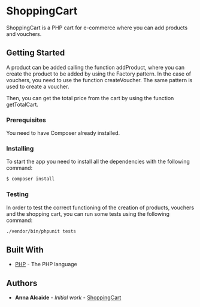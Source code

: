 # ShoppingCart

ShoppingCart is a PHP cart for e-commerce where you can add products and vouchers.

## Getting Started

A product can be added calling the function addProduct, where you can create the product to be added by using the Factory pattern. In the case of vouchers, you need to use the function createVoucher. The same pattern is used to create a voucher.

Then, you can get the total price from the cart by using the function getTotalCart.

### Prerequisites

You need to have Composer already installed.

### Installing

To start the app you need to install all the dependencies with the following command:

```bash
$ composer install
```

### Testing

In order to test the correct functioning of the creation of products, vouchers and the shopping cart, you can run some tests using the following command:

```bash
./vendor/bin/phpunit tests
```

## Built With

- [PHP](https://www.php.net/) - The PHP language

## Authors

- **Anna Alcaide** - _Initial work_ - [ShoppingCart](#)
